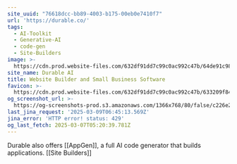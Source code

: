 ```yaml
---
site_uuid: "76618dcc-bb89-4003-b175-00eb0e7410f7"
url: 'https://durable.co/'
tags:
  - AI-Toolkit
  - Generative-AI
  - code-gen
  - Site-Builders
image: >-
  https://cdn.prod.website-files.com/632df91dd7c99c0ac992c47b/64de91c985557678c7947c84_newsletter-og-image%20(1).png
site_name: Durable AI
title: Website Builder and Small Business Software
favicon: >-
  https://cdn.prod.website-files.com/632df91dd7c99c0ac992c47b/633209f841779258877b02b1_favicon.png
og_screenshot_url: >-
  https://og-screenshots-prod.s3.amazonaws.com/1366x768/80/false/c226e226ff85a28b363f88247f2fef559bc006427b1e1058dc93a0f8be3b69ae.jpeg
last_jina_request: '2025-03-09T06:45:13.569Z'
jina_error: 'HTTP error! status: 429'
og_last_fetch: 2025-03-07T05:20:39.781Z
---
```

Durable also offers [[AppGen]], a full AI code generator that builds applications.  [[Site Builders]]


